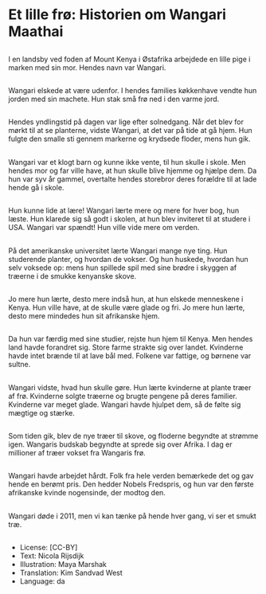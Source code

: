 # Et lille frø: Historien om Wangari Maathai

##
I en landsby ved foden af Mount Kenya i Østafrika arbejdede en lille pige i marken med sin mor. Hendes navn var Wangari.

##
Wangari elskede at være udenfor. I hendes families køkkenhave vendte hun jorden med sin machete. Hun stak små frø ned i den varme jord.

##
Hendes yndlingstid på dagen var lige efter solnedgang. Når det blev for mørkt til at se planterne, vidste Wangari, at det var på tide at gå hjem. Hun fulgte den smalle sti gennem markerne og krydsede floder, mens hun gik.

##
Wangari var et klogt barn og kunne ikke vente, til hun skulle i skole. Men hendes mor og far ville have, at hun skulle blive hjemme og hjælpe dem. Da hun var syv år gammel, overtalte hendes storebror deres forældre til at lade hende gå i skole.

##
Hun kunne lide at lære! Wangari lærte mere og mere for hver bog, hun læste. Hun klarede sig så godt i skolen, at hun blev inviteret til at studere i USA. Wangari var spændt! Hun ville vide mere om verden.

##
På det amerikanske universitet lærte Wangari mange nye ting. Hun studerende planter, og hvordan de vokser. Og hun huskede, hvordan hun selv voksede op: mens hun spillede spil med sine brødre i skyggen af træerne i de smukke kenyanske skove.

##
Jo mere hun lærte, desto mere indså hun, at hun elskede menneskene i Kenya. Hun ville have, at de skulle være glade og fri. Jo mere hun lærte, desto mere mindedes hun sit afrikanske hjem.

##
Da hun var færdig med sine studier, rejste hun hjem til Kenya. Men hendes land havde forandret sig. Store farme strakte sig over landet. Kvinderne havde intet brænde til at lave bål med. Folkene var fattige, og børnene var sultne.

##
Wangari vidste, hvad hun skulle gøre. Hun lærte kvinderne at plante træer af frø. Kvinderne solgte træerne og brugte pengene på deres familier. Kvinderne var meget glade. Wangari havde hjulpet dem, så de følte sig mægtige og stærke.

##
Som tiden gik, blev de nye træer til skove, og floderne begyndte at strømme igen. Wangaris budskab begyndte at sprede sig over Afrika. I dag er millioner af træer vokset fra Wangaris frø.

##
Wangari havde arbejdet hårdt. Folk fra hele verden bemærkede det og gav hende en berømt pris. Den hedder Nobels Fredspris, og hun var den første afrikanske kvinde nogensinde, der modtog den.

##
Wangari døde i 2011, men vi kan tænke på hende hver gang, vi ser et smukt træ.

##
* License: [CC-BY]
* Text: Nicola Rijsdijk
* Illustration: Maya Marshak
* Translation: Kim Sandvad West
* Language: da
